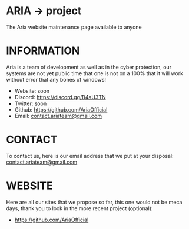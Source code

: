 # ARIA -> project

The Aria website maintenance page available to anyone

# INFORMATION

Aria is a team of development as well as in the cyber protection, our systems are not yet public time that one is not on a 100% that it will work without error that any bones of windows!

- Website: soon
- Discord: https://discord.gg/B4aU3TN
- Twitter: soon
- Github: https://github.com/AriaOfficial
- Email: contact.ariateam@gmail.com

# CONTACT

To contact us, here is our email address that we put at your disposal: contact.ariateam@gmail.com

# WEBSITE

Here are all our sites that we propose so far, this one would not be meca days, thank you to look in the more recent project (optional):

- https://github.com/AriaOfficial
